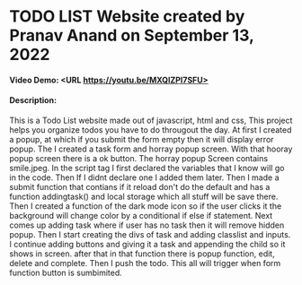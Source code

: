 # TODO LIST Website created by Pranav Anand on September 13, 2022

#### Video Demo: <URL https://youtu.be/MXQlZPI7SFU>

#### Description:

This is a Todo List website made out of javascript, html and css, This project helps you organize todos you have to do througout the day. At first I created a popup, at which if you submit the form empty then it will display error popup. The I created a task form and horray popup screen. With that hooray popup screen there is a ok button. The horray popup Screen contains smile.jpeg. In the script tag I first declared the variables that I know will go in the code. Then If I didnt declare one I added them later. Then I made a submit function that contians if it reload don't do the default and has a function addingtask() and local storage which all stuff will be save there. Then I created a function of the dark mode icon so if the user clicks it the background will change color by a conditional if else if statement. Next comes up adding task where if user has no task then it will remove hidden popup. Then I start creating the divs of task and adding classlist and inputs. I continue adding buttons and giving it a task and appending the child so it shows in screen. after that in that function there is popup function, edit, delete and complete. Then I push the todo. This all will trigger when form function button is sumbimited.
